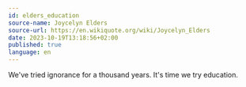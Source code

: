 ```yaml
---
id: elders_education
source-name: Joycelyn Elders
source-url: https://en.wikiquote.org/wiki/Joycelyn_Elders
date: 2023-10-19T13:18:56+02:00
published: true
language: en
---
```


We've tried ignorance for a thousand years. It's time we try education.
